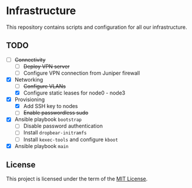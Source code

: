 # Infrastructure

This repository contains scripts and configuration for all our infrastructure.

## TODO

- [ ] ~~Connectivity~~
  - [ ] ~~Deploy VPN server~~
  - [ ] Configure VPN connection from Juniper firewall
- [x] Networking
  - [ ] ~~Configure VLANs~~
  - [x] Configure static leases for node0 - node3
- [x] Provisioning
  - [x] Add SSH key to nodes
  - [ ] ~~Enable passwordless sudo~~
- [x] Ansible playbook `bootstrap`
  - [ ] Disable password authentication
  - [ ] Install `dropbear-initramfs`
  - [ ] Install `kexec-tools` and configure `kboot`
- [x] Ansible playbook `main`

## License

This project is licensed under the term of the [MIT License][file-license].

[file-license]: ./LICENSE.md